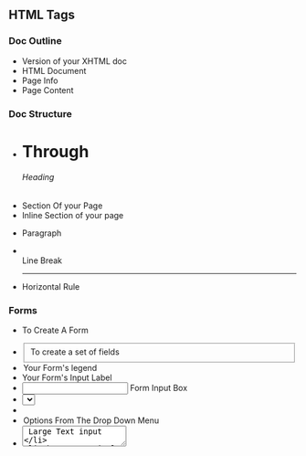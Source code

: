 ## HTML Tags

### Doc Outline

- <!DOCTYPE> Version of your XHTML doc
- <html> HTML Document
- <head> Page Info
- <body> Page Content 

### Doc Structure

-  <h1> Through <h6> Heading
- <div> Section Of your Page
- <span> Inline Section of your page
- <p> Paragraph
- <br /> Line Break
- <hr></hr> Horizontal Rule

### Forms

- <form> To Create A Form
- <fieldset> To create a set of fields
- <legend> Your Form's legend
- <label /> Your Form's Input Label
- <input /> Form Input Box
- <select> Drop Down Menu Box
- <optgroup> A Group of Options
- <option> Options From The Drop Down Menu
- <textarea> Large Text input
- <button> A simple Button


### Input Type Fields

- <input type="url"> To enter a URL
- <input type="range"> A slider to let you choose which number you wish
- <input type="tel"> An input field to let you enter your phone number
- <input type="datetime-local"> An input field which lets you select the day from a calendar
- <input type="month"> An input field which lets you select the month from a calendar
- <input type="week"> An input field which lets you select the week from a calendar
- <input type="color"> An input field which lets you choose the color you want from a palette
- <input type="text"/> <datalist id="profs"> <option val="dj"> <option val="pol2626"> </datalist>An input suggestion field
- 


### Links

- <a href=""> A Page Hyperlink you want to be redirected to
- <a href="mailto: x"> This sends an email to the x recipient
- <a name="name"> Anchor Tag
- <a href="#name"> Link to another page on the website or some other route


### Lists

- <ul> Unordered List

- <ol> Ordered List

- <li> List Item

- <dl> Definition List

- <dt> Defintion Term

- <dd> Term Description


### Page Info

- <base /> Base URL

- <meta /> Meta Data

- <title> Title

- <link /> Relevant Resource

- <style >   Style Resource

- <bdo> To override the text direction

- <template> store some content and hide it when the page loads only display it to JS

- <meter> measure data in a specific range

- <dialog> dialog box

- <details> create an interactive widget that the user can open and close

- <progress> display the progress of a task aka progress bar for your website


### Tables

- <table> To Create A New Table

- <caption> To create a caption for your table

- <thread> Thread

- <tbody> Your table's body

- <tfoot> Your Table Footer

- <colgroup> A Column Group

- <col> Your Table Column

- <tr> Table Row

- <th> Your Table's header for that cell

- <td> The data you will place in your table cell

